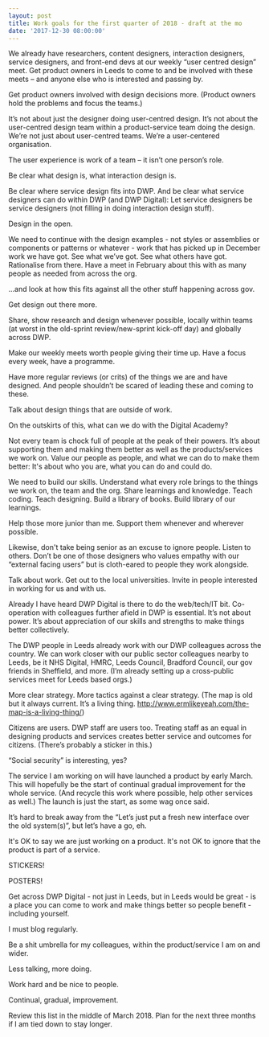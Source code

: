 ```yaml
---
layout: post
title: Work goals for the first quarter of 2018 - draft at the mo
date: '2017-12-30 08:00:00'
---
```


We already have researchers, content designers, interaction designers, service designers, and front-end devs at our weekly “user centred design” meet. Get product owners in Leeds to come to and be involved with these meets – and anyone else who is interested and passing by.

Get product owners involved with design decisions more. (Product owners hold the problems and focus the teams.)

It’s not about just the designer doing user-centred design. It’s not about the user-centred design team within a product-service team doing the design. We’re not just about user-centred teams. We’re a user-centered organisation.

The user experience is work of a team – it isn’t one person’s role.

Be clear what design is, what interaction design is.

Be clear where service design fits into DWP. And be clear what service designers can do within DWP (and DWP Digital): Let service designers be service designers (not filling in doing interaction design stuff).

Design in the open.

We need to continue with the design examples - not styles or assemblies or components or patterns or whatever - work that has picked up in December work we have got. See what we’ve got. See what others have got. Rationalise from there. Have a meet in February about this with as many people as needed from across the org.

...and look at how this fits against all the other stuff happening across gov.

Get design out there more.

Share, show research and design whenever possible, locally within teams (at worst in the old-sprint review/new-sprint kick-off day) and globally across DWP.

Make our weekly meets worth people giving their time up. Have a focus every week, have a programme.

Have more regular reviews (or crits) of the things we are and have designed. And people shouldn’t be scared of leading these and coming to these.

Talk about design things that are outside of work.

On the outskirts of this, what can we do with the Digital Academy?

Not every team is chock full of people at the peak of their powers. It’s about supporting them and making them better as well as the products/services we work on. Value our people as people, and what we can do to make them better: It's about who you are, what you can do and could do.

We need to build our skills. Understand what every role brings to the things we work on, the team and the org. Share learnings and knowledge. Teach coding. Teach designing. Build a library of books. Build library of our learnings.

Help those more junior than me. Support them whenever and wherever possible.

Likewise, don't take being senior as an excuse to ignore people. Listen to others. Don’t be one of those designers who values empathy with our “external facing users” but is cloth-eared to people they work alongside.

Talk about work. Get out to the local universities. Invite in people interested in working for us and with us.

Already I have heard DWP Digital is there to do the web/tech/IT bit. Co-operation with colleagues further afield in DWP is essential. It’s not about power. It’s about appreciation of our skills and strengths to make things better collectively. 

The DWP people in Leeds already work with our DWP colleagues across the country. We can work closer with our public sector colleagues nearby to Leeds, be it NHS Digital, HMRC, Leeds Council, Bradford Council, our gov friends in Sheffield, and more. (I’m already setting up a cross-public services meet for Leeds based orgs.)

More clear strategy. More tactics against a clear strategy. (The map is old but it always current. It’s a living thing. http://www.ermlikeyeah.com/the-map-is-a-living-thing/)

Citizens are users. DWP staff are users too. Treating staff as an equal in designing products and services creates better service and outcomes for citizens. (There’s probably a sticker in this.)

“Social security” is interesting, yes?

The service I am working on will have launched a product by early March. This will hopefully be the start of continual gradual improvement for the whole service. (And recycle this work where possible, help other services as well.) The launch is just the start, as some wag once said.

It’s hard to break away from the “Let’s just put a fresh new interface over the old system(s)”, but let’s have a go, eh.

It's OK to say we are just working on a product. It's not OK to ignore that the product is part of a service.

STICKERS!

POSTERS!

Get across DWP Digital - not just in Leeds, but in Leeds would be great - is a place you can come to work and make things better so people benefit - including yourself.

I must blog regularly.

Be a shit umbrella for my colleagues, within the product/service I am on and wider.

Less talking, more doing.

Work hard and be nice to people.

Continual, gradual, improvement.

Review this list in the middle of March 2018. Plan for the next three months if I am tied down to stay longer.
